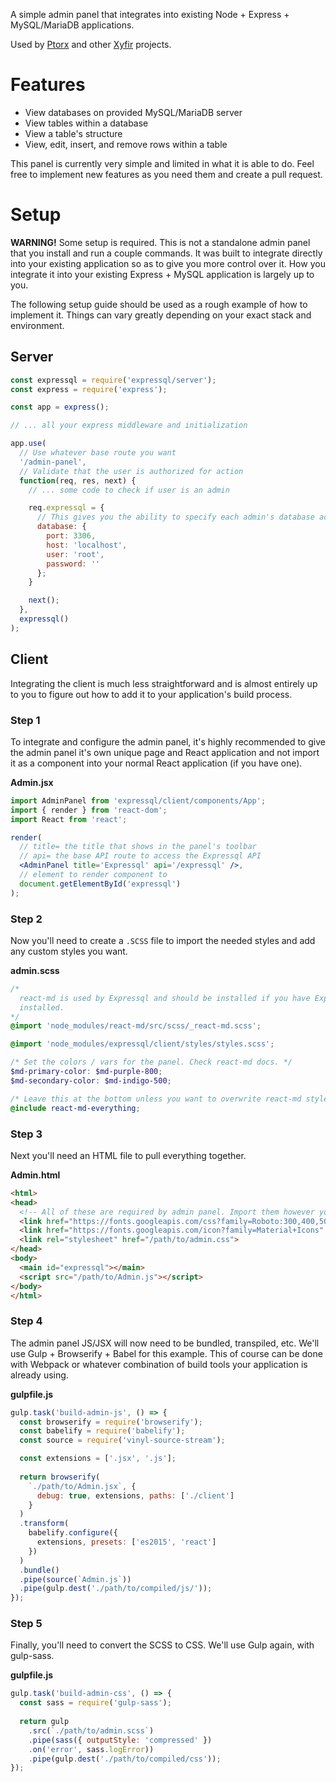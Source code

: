 A simple admin panel that integrates into existing Node + Express + MySQL/MariaDB applications.

Used by [Ptorx](https://ptorx.com) and other [Xyfir](https://xyfir.com/) projects.

# Features

- View databases on provided MySQL/MariaDB server
- View tables within a database
- View a table's structure
- View, edit, insert, and remove rows within a table

This panel is currently very simple and limited in what it is able to do. Feel free to implement new features as you need them and create a pull request.

# Setup

**WARNING!** Some setup is required. This is not a standalone admin panel that you install and run a couple commands. It was built to integrate directly into your existing application so as to give you more control over it. How you integrate it into your existing Express + MySQL application is largely up to you.

The following setup guide should be used as a rough example of how to implement it. Things can vary greatly depending on your exact stack and environment.

## Server

```js
const expressql = require('expressql/server');
const express = require('express');

const app = express();

// ... all your express middleware and initialization

app.use(
  // Use whatever base route you want
  '/admin-panel',
  // Validate that the user is authorized for action
  function(req, res, next) {
    // ... some code to check if user is an admin

    req.expressql = {
      // This gives you the ability to specify each admin's database access
      database: {
        port: 3306,
        host: 'localhost',
        user: 'root',
        password: ''
      };
    }

    next();
  },
  expressql()
);
```

## Client

Integrating the client is much less straightforward and is almost entirely up to you to figure out how to add it to your application's build process.

### Step 1

To integrate and configure the admin panel, it's highly recommended to give the admin panel it's own unique page and React application and not import it as a component into your normal React application (if you have one).

**Admin.jsx**
```jsx
import AdminPanel from 'expressql/client/components/App';
import { render } from 'react-dom';
import React from 'react';

render(
  // title= the title that shows in the panel's toolbar
  // api= the base API route to access the Expressql API
  <AdminPanel title='Expressql' api='/expressql' />,
  // element to render component to
  document.getElementById('expressql')
);
```

### Step 2

Now you'll need to create a `.SCSS` file to import the needed styles and add any custom styles you want.

**admin.scss**
```scss
/*
  react-md is used by Expressql and should be installed if you have Expressql
  installed.
*/
@import 'node_modules/react-md/src/scss/_react-md.scss';

@import 'node_modules/expressql/client/styles/styles.scss';

/* Set the colors / vars for the panel. Check react-md docs. */
$md-primary-color: $md-purple-800;
$md-secondary-color: $md-indigo-500;

/* Leave this at the bottom unless you want to overwrite react-md styles */
@include react-md-everything;
```

### Step 3

Next you'll need an HTML file to pull everything together.

**Admin.html**
```html
<html>
<head>
  <!-- All of these are required by admin panel. Import them however you wish. -->
  <link href="https://fonts.googleapis.com/css?family=Roboto:300,400,500" rel="stylesheet" type="text/css">
  <link href="https://fonts.googleapis.com/icon?family=Material+Icons" rel="stylesheet">
  <link rel="stylesheet" href="/path/to/admin.css">
</head>
<body>
  <main id="expressql"></main>
  <script src="/path/to/Admin.js"></script>
</body>
</html>
```

### Step 4

The admin panel JS/JSX will now need to be bundled, transpiled, etc. We'll use Gulp + Browserify + Babel for this example. This of course can be done with Webpack or whatever combination of build tools your application is already using.

**gulpfile.js**
```js
gulp.task('build-admin-js', () => {
  const browserify = require('browserify');
  const babelify = require('babelify');
  const source = require('vinyl-source-stream');

  const extensions = ['.jsx', '.js'];
  
  return browserify(
    `./path/to/Admin.jsx`, {
      debug: true, extensions, paths: ['./client']
    }
  )
  .transform(
    babelify.configure({
      extensions, presets: ['es2015', 'react']
    })
  )
  .bundle()
  .pipe(source(`Admin.js`))
  .pipe(gulp.dest('./path/to/compiled/js/'));
});
```

### Step 5

Finally, you'll need to convert the SCSS to CSS. We'll use Gulp again, with gulp-sass.

**gulpfile.js**
```js
gulp.task('build-admin-css', () => {
  const sass = require('gulp-sass');
  
  return gulp
    .src(`./path/to/admin.scss`)
    .pipe(sass({ outputStyle: 'compressed' })
    .on('error', sass.logError))
    .pipe(gulp.dest('./path/to/compiled/css'));
});
```
